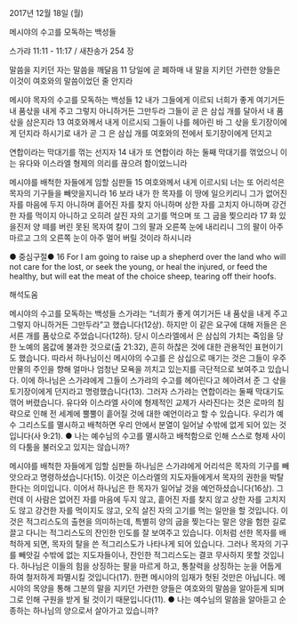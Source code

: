 2017년 12월 18일 (월)

메시야의 수고를 모독하는 백성들



스가랴 11:11 - 11:17 / 새찬송가 254 장


말씀을 지키던 자는 말씀을 깨달음
11 당일에 곧 폐하매 내 말을 지키던 가련한 양들은 이것이 여호와의 말씀이었던 줄 안지라

메시야 목자의 수고를 모독하는 백성들
12 내가 그들에게 이르되 너희가 좋게 여기거든 내 품삯을 내게 주고 그렇지 아니하거든 그만두라 그들이 곧 은 삼십 개를 달아서 내 품삯을 삼은지라 13 여호와께서 내게 이르시되 그들이 나를 헤아린 바 그 삯을 토기장이에게 던지라 하시기로 내가 곧 그 은 삼십 개를 여호와의 전에서 토기장이에게 던지고

연합이라는 막대기를 꺾는 선지자
14 내가 또 연합이라 하는 둘째 막대기를 꺾었으니 이는 유다와 이스라엘 형제의 의리를 끊으려 함이었느니라

메시야를 배척한 자들에게 임할 심판들
15 여호와께서 내게 이르시되 너는 또 어리석은 목자의 기구들을 빼앗을지니라 16 보라 내가 한 목자를 이 땅에 일으키리니 그가 없어진 자를 마음에 두지 아니하며 흩어진 자를 찾지 아니하며 상한 자를 고치지 아니하며 강건한 자를 먹이지 아니하고 오히려 살진 자의 고기를 먹으며 또 그 굽을 찢으리라 17 화 있을진저 양 떼를 버린 못된 목자여 칼이 그의 팔과 오른쪽 눈에 내리리니 그의 팔이 아주 마르고 그의 오른쪽 눈이 아주 멀어 버릴 것이라 하시니라

● 중심구절● 16 For I am going to raise up a shepherd over the land who will not care for the lost, or seek the young, or heal the injured, or feed the healthy, but will eat the meat of the choice sheep, tearing off their hoofs.

해석도움





메시야의 수고를 모독하는 백성들
스가랴는 “너희가 좋게 여기거든 내 품삯을 내게 주고 그렇지 아니하거든 그만두라”고 했습니다(12상). 하지만 이 같은 요구에 대해 저들은 은 서른 개를 품삯으로 주었습니다(12하). 당시 이스라엘에서 은 삼십의 가치는 죽임을 당한 노예의 몸값에 불과한 것으로(출 21:32), 흔히 하찮은 것에 대한 관용적인 표현이기도 했습니다. 따라서 하나님이신 메시야의 수고를 은 삼십으로 매기는 것은 그들이 우주 만물의 주인을 향해 얼마나 엄청난 모욕을 끼치고 있는지를 극단적으로 보여주고 있습니다. 이에 하나님은 스가랴에게 그들이 스가랴의 수고를 헤아린다고 헤아려서 준 그 삯을 토기장이에게 던지라고 명령했습니다(13). 그러자 스가랴는 연합이라는 둘째 막대기도 꺾어 버렸습니다. 유다와 이스라엘 사이에 형제적인 교제가 사라진다는 것은 로마의 침략으로 인해 전 세계에 뿔뿔이 흩어질 것에 대한 예언이라고 할 수 있습니다. 우리가 예수 그리스도를 멸시하고 배척하면 우리 안에서 분열이 일어날 수밖에 없게 되어 있는 것입니다(사 9:21).
● 나는 예수님의 수고를 멸시하고 배척함으로 인해 스스로 형제 사이의 다툼을 불러오고 있지는 않습니까?

메시야를 배척한 자들에게 임할 심판들
하나님은 스가랴에게 어리석은 목자의 기구를 빼앗으라고 명령하셨습니다(15). 이것은 이스라엘의 지도자들에게서 목자의 권한을 박탈한다는 의미입니다. 이어서 하나님은 한 목자가 일어날 것을 예언하셨습니다(16상). 그런데 이 사람은 없어진 자를 마음에 두지 않고, 흩어진 자를 찾지 않고 상한 자를 고치지도 않고 강건한 자를 먹이지도 않고, 오직 살진 자의 고기를 먹는 일만을 할 것입니다. 이것은 적그리스도의 출현을 의미하는데, 특별히 양의 굽을 찢는다는 말은 양을 험한 길로 끌고 다니는 적그리스도의 잔인한 인도를 잘 보여주고 있습니다. 이처럼 선한 목자를 배척하게 되면, 목자의 탈을 쓴 적그리스도가 나타나게 되어 있습니다. 그러나 목자의 기구를 빼앗길 수밖에 없는 지도자들이나, 잔인한 적그리스도는 결코 무사하지 못할 것입니다. 하나님은 이들의 힘을 상징하는 팔을 마르게 하고, 통찰력을 상징하는 눈을 어둡게 하여 철저하게 파멸시킬 것입니다(17). 한편 메시야의 임재가 헛된 것만은 아닙니다. 메시야의 목양을 통해 그분의 말을 지키던 가련한 양들은 여호와의 말씀을 알아듣게 되며 그로 인해 구원을 받게 될 것이기 때문입니다(11).
● 나는 예수님의 말씀을 알아듣고 순종하는 하나님의 양으로서 살아가고 있습니까?